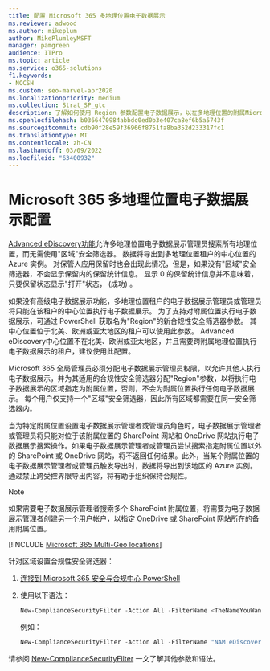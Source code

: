 ```yaml
---
title: 配置 Microsoft 365 多地理位置电子数据展示
ms.reviewer: adwood
ms.author: mikeplum
author: MikePlumleyMSFT
manager: pamgreen
audience: ITPro
ms.topic: article
ms.service: o365-solutions
f1.keywords:
- NOCSH
ms.custom: seo-marvel-apr2020
ms.localizationpriority: medium
ms.collection: Strat_SP_gtc
description: 了解如何使用 Region 参数配置电子数据展示，以在多地理位置的附属Microsoft 365使用。
ms.openlocfilehash: b0366470984abbdc0ed0b3e407ca8ef6b5a5743f
ms.sourcegitcommit: cdb90f28e59f36966f8751fa8ba352d233317fc1
ms.translationtype: MT
ms.contentlocale: zh-CN
ms.lasthandoff: 03/09/2022
ms.locfileid: "63400932"
---
```

# <a name="microsoft-365-multi-geo-ediscovery-configuration"></a>Microsoft 365 多地理位置电子数据展示配置

[Advanced eDiscovery功能](../compliance/overview-ediscovery-20.md)允许多地理位置电子数据展示管理员搜索所有地理位置，而无需使用"区域"安全筛选器。 数据将导出到多地理位置租户的中心位置的 Azure 实例。 对保管人应用保留时也会出现此情况，但是，如果没有"区域"安全筛选器，不会显示保留内的保留统计信息。 显示 0 的保留统计信息并不意味着，只要保留状态显示"打开"状态， (成功) 。

如果没有高级电子数据展示功能，多地理位置租户的电子数据展示管理员或管理员将只能在该租户的中心位置执行电子数据展示。 为了支持对附属位置执行电子数据展示，可通过 PowerShell 获取名为"Region"的新合规性安全筛选器参数。 其中心位置位于北美、欧洲或亚太地区的租户可以使用此参数。 Advanced eDiscovery中心位置不在北美、欧洲或亚太地区，并且需要跨附属地理位置执行电子数据展示的租户，建议使用此配置。 

Microsoft 365 全局管理员必须分配电子数据展示管理员权限，以允许其他人执行电子数据展示，并为其适用的合规性安全筛选器分配"Region"参数，以将执行电子数据展示的区域指定为附属位置，否则，不会为附属位置执行任何电子数据展示。 每个用户仅支持一个"区域"安全筛选器，因此所有区域都需要在同一安全筛选器内。

当为特定附属位置设置电子数据展示管理者或管理员角色时，电子数据展示管理者或管理员将只能对位于该附属位置的 SharePoint 网站和 OneDrive 网站执行电子数据展示搜索操作。如果电子数据展示管理者或管理员尝试搜索指定附属位置以外的 SharePoint 或 OneDrive 网站，将不返回任何结果。此外，当某个附属位置的电子数据展示管理者或管理员触发导出时，数据将导出到该地区的 Azure 实例。通过禁止跨受控界限导出内容，将有助于组织保持合规性。

> [!NOTE]
> 如果需要电子数据展示管理者搜索多个 SharePoint 附属位置，将需要为电子数据展示管理者创建另一个用户帐户，以指定 OneDrive 或 SharePoint 网站所在的备用附属位置。

[!INCLUDE [Microsoft 365 Multi-Geo locations](../includes/microsoft-365-multi-geo-locations.md)]

针对区域设置合规性安全筛选器：

1. [连接到 Microsoft 365 安全与合规中心 PowerShell](/powershell/exchange/connect-to-scc-powershell)

2. 使用以下语法：

   ```powershell
   New-ComplianceSecurityFilter -Action All -FilterName <TheNameYouWantToAssign> -Region <RegionValue> -Users <UserPrincipalName>
   ```

   例如：

   ```powershell
   New-ComplianceSecurityFilter -Action All -FilterName "NAM eDiscovery Managers" -Region NAM -Users adwood@contoso.onmicrosoft.com
   ```

请参阅 [New-ComplianceSecurityFilter](/powershell/module/exchange/new-compliancesecurityfilter) 一文了解其他参数和语法。
